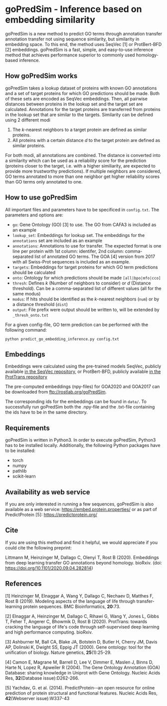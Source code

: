 # goPredSim - Inference based on embedding similarity

goPredSim is a new method to predict GO terms through annotation transfer annotation transfer not using sequence similarity, but similarity in embedding space. To this end, the method uses SeqVec [1] or ProtBert-BFD [2] embeddings. goPredSim is a fast, simple, and easy-to-use inference method that achieves performance superior to commonly used homology-based inference.

## How goPredSim works
goPredSim takes a lookup dataset of proteins with known GO annotations and a set of target proteins for which GO predictions should be made. Both of these sets are encoded as SeqVec embeddings. Then, all pairwise distances between proteins in the lookup set and the target set are calculated. Annotations for the target proteins are transferred from proteins in the lookup set that are similar to the targets. Similarity can be defined using 2 different modi

1. The *k*-nearest neighbors to a target protein are defined as similar proteins.
2. All proteins with a certain distance *d* to the target protein are defined as similar proteins.

For both modi, all annotations are combined. The distance is converted into a similarity which can be used as a reliability score for the prediction (proteins closer to the target, i.e. with a higher similiarity, are expected to provide more trustworthy predictions). If multiple neighbors are considered, GO terms annotated to more than one neighbor get higher reliability scores than GO terms only annotated to one.

## How to use goPredSim
All important files and parameters have to be specificed in `config.txt`. The parameters and options are:

- `go`: Gene Ontology (GO) [3] to use. The GO from CAFA3 is included as an example
- `lookup_set`: Embeddings for lookup set. The embeddings for the `annotations` set are included as an example
- `annotations`: Annotations to use for transfer. The expected format is one line per protein with 1st column: identifer, 2nd column: comma-separated list of annotated GO terms. The GOA [4] version from 2017 with all Swiss-Prot sequences is included as an example.
- `targets`: Embeddings for target proteins for which GO term predictions should be calculated
- `onto`: Ontology for which predictions should be made `[all|bpo|mfo|cco]`
- `thresh`: Defines *k* (Number of neighbors to consider) or *d* (Distance threshold). Can be a comma-separated list of different values (all for the same modus)
- `modus`: If hits should be identified as the *k*-nearest neighbors (`num`) or by a distance threshold (`dist`)
- `output`: File prefix were output should be written to, will be extended by `_thresh_onto.txt`

For a given config-file, GO term prediction can be performed with the following command:

`python predict_go_embedding_inference.py config.txt`

## Embeddings

Embeddings were calculated using the pre-trained models SeqVec, publicly available [in the SeqVec repository](https://github.com/Rostlab/SeqVec), or ProtBert-BFD, publicly available [in the ProtTrans repository](https://github.com/agemagician/ProtTrans)

The pre-computed embeddings (npy-files) for GOA2020 and GOA2017 can be downloaded from ftp://rostlab.org/goPredSim.

The corresponding ids for the embeddings can be found in `data/`. To successfully run goPredSim both the .npy-file and the .txt-file containing the ids have to be in the same directory.

## Requirements
goPredSim is written in Python3. In order to execute goPredSim, Python3 has to be installed locally. Additionally, the following Python packages have to be installed:

- torch
- numpy
- pathlib
- scikit-learn

## Availability as web service
If you are only interested in running a few sequences, goPredSim is also available as a web service: https://embed.protein.properties/ or as part of PredictProtein [5]: https://predictprotein.org/

## Cite
If you are using this method and find it helpful, we would appreciate if you could cite the following preprint:

Littmann M, Heinzinger M, Dallago C, Olenyi T, Rost B (2020). Embeddings from deep learning transfer GO annotations beyond homology. bioRxiv. (doi:  https://doi.org/10.1101/2020.09.04.282814)


## References
[1] Heinzinger M, Elnaggar A, Wang Y, Dallago C, Nechaev D, Matthes F, Rost B (2019). Modeling aspects of the language of life through transfer-learning protein sequences. BMC Bioinformatics, **20**:73.

[2] Elnaggar A, Heinzinger M, Dallago C, Rihawi G, Wang Y, Jones L, Gibbs T, Feher T, Angerer C, Bhowmik D, Rost B (2020). ProtTrans: towards cracking the language of life's code through self-supervised deep learning and high performance computing. bioRxiv.

[3] Ashburner M, Ball CA, Blake JA, Botstein D, Butler H, Cherry JM, Davis AP, Dolinski K, Dwight SS, Eppig JT (2000). Gene ontology: tool for the unification of biology. Nature genetics, **25**(1):25-29.

[4] Camon E, Magrane M, Barrell D, Lee V, Dimmer E, Maslen J, Binns D, Harte N, Lopez R, Apweiler R (2004). The Gene Ontology Annotation (GOA) Database: sharing knowledge in Uniprot with Gene Ontology. Nucleic Acids Res, **32**(Database issue):D262-266.

[5] Yachdav, G. et al. (2014). PredictProtein--an open resource for online prediction of protein structural and functional features. Nucleic Acids Res, **42**(Webserver issue):W337-43
